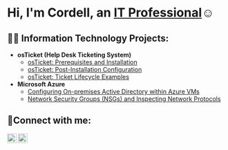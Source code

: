 <h1>Hi, I'm Cordell, an <a href="https://www.linkedin.com/in/google-ads-manager">IT Professional</a>☺</h1>

<h2>👨‍💻 Information Technology Projects:</h2>

- <b>osTicket (Help Desk Ticketing System)</b>
  - [osTicket: Prerequisites and Installation](https://github.com/rudolphcordell/osticket-prereqs)
  - [osTicket: Post-Installation Configuration](https://github.com/rudolphcordell/post-install-config)
  - [osTicket: Ticket Lifecycle Examples](https://github.com/rudolphcordell/ticket-lifecycle)
- <b>Microsoft Azure</b>
  - [Configuring On-premises Active Directory within Azure VMs](https://github.com/rudolphcordell/configure-ad)
  - [Network Security Groups (NSGs) and Inspecting Network Protocols](https://github.com/rudolphcordell/azure-network-protocols)

<h2>📲Connect with me:</h2>

[<img align="left" alt="Josh | LinkedIn" width="22px" src="https://cdn.jsdelivr.net/npm/simple-icons@v3/icons/linkedin.svg" />][linkedin]
[<img align="left" alt="Josh | Twitter" width="22px" src="https://cdn.jsdelivr.net/npm/simple-icons@v3/icons/twitter.svg" />][twitter]

[linkedin]: https://www.linkedin.com/in/cordellrudolph/
[twitter]: https://twitter.com/Cordell_ITpro
